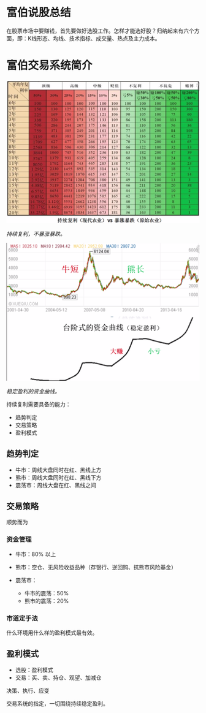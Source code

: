 富伯说股总结
====================

在股票市场中要赚钱，首先要做好选股工作。怎样才能选好股？归纳起来有六个方面，即：K线形态、均线、技术指标、成交量、热点及主力成本。

# 富伯交易系统简介
<div align="center"> <img src="images/FBSHG-20200213-01.png" width="620px"></div>

_持续复利，不暴涨暴跌。_

<div align="center"> <img src="images/FBSHG-20200213-02.png" width="620px"></div>

_稳定盈利的资金曲线。_

持续复利需要具备的能力：
- 趋势判定
- 交易策略
- 盈利模式

## 趋势判定
- 牛市：周线大盘同时在红、黑线上方
- 熊市：周线大盘同时在红、黑线下方
- 震荡市：周线大盘在红、黑线之间

## 交易策略
顺势而为

### 资金管理
- 牛市：80% 以上
- 熊市：空仓、无风险收益品种（存银行、逆回购、抗熊市风险基金）
- 震荡市：

    - 牛市的震荡：50%
    - 熊市的震荡：20%

### 市道定手法
什么环境用什么样的盈利模式最有效。

## 盈利模式
- 选股：盈利模式
- 交易：买、卖、持仓、观望、加减仓

决策、执行、应变

交易系统的指定，一切围绕持续稳定盈利。
